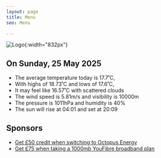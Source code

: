 ```yaml
---
layout: page
title: Menu
seo: Menu

---
```


![Logo](/images/logo.jpg){:width="832px"}

<!-- weather_marker starts -->
## On Sunday, 25 May 2025

- The average temperature today is 17.7˚C,
- With highs of 18.73˚C and lows of 17.6˚C,
- It may feel like 16.57˚C with scattered clouds
- The wind speed is 5.81m/s and visibility is 10000m
- The pressure is 1011hPa and humidity is 40%
- The sun will rise at 04:01 and set at 20:09

<!-- weather_marker ends -->

## Sponsors

- [Get £50 credit when switching to Octopus Energy](https://bit.ly/3oD1nnS)
- [Get £75 when taking a 1000mb YouFibre broadband plan](https://aklam.io/91zWhU?)
